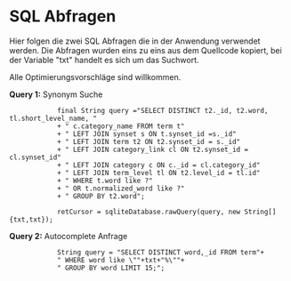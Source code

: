 # SQL Abfragen #

Hier folgen die zwei SQL Abfragen die in der Anwendung verwendet werden.
Die Abfragen wurden eins zu eins aus dem Quellcode kopiert, bei der
Variable "txt" handelt es sich um das Suchwort.

Alle Optimierungsvorschläge sind willkommen.


**Query 1:** Synonym Suche

```
			final String query ="SELECT DISTINCT t2._id, t2.word, tl.short_level_name, "
			+ " c.category_name FROM term t"
			+ " LEFT JOIN synset s ON t.synset_id =s._id"
			+ " LEFT JOIN term t2 ON t2.synset_id = s._id"
			+ " LEFT JOIN category_link cl ON t2.synset_id = cl.synset_id"
			+ " LEFT JOIN category c ON c._id = cl.category_id"
			+ " LEFT JOIN term_level tl ON t2.level_id = tl.id"
			+ " WHERE t.word like ?"
			+ " OR t.normalized_word like ?"
			+ " GROUP BY t2.word";
			
			retCursor = sqliteDatabase.rawQuery(query, new String[]{txt,txt});	
```

**Query 2:** Autocomplete Anfrage

```
			String query = "SELECT DISTINCT word,_id FROM term"+ 
			" WHERE word like \""+txt+"%\""+
			" GROUP BY word LIMIT 15;";
```